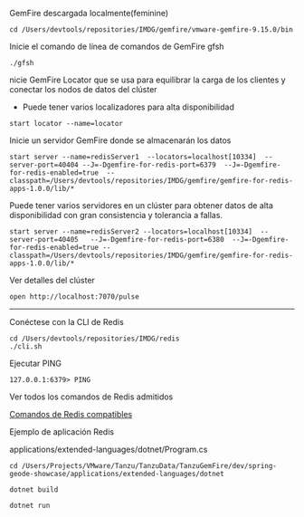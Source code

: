 GemFire ​​descargada localmente(feminine)

```shell
cd /Users/devtools/repositories/IMDG/gemfire/vmware-gemfire-9.15.0/bin
```

Inicie el comando de línea de comandos de GemFire ​​gfsh

```shell
./gfsh
```

nicie GemFire ​​Locator que se usa para equilibrar la carga de los clientes y conectar los nodos de datos del clúster
- Puede tener varios localizadores para alta disponibilidad

```shell
start locator --name=locator
```

Inicie un servidor GemFire ​​donde se almacenarán los datos

 
```shell
start server --name=redisServer1  --locators=localhost[10334]  --server-port=40404 --J=-Dgemfire-for-redis-port=6379  --J=-Dgemfire-for-redis-enabled=true  --classpath=/Users/devtools/repositories/IMDG/gemfire/gemfire-for-redis-apps-1.0.0/lib/*   
```

Puede tener varios servidores en un clúster para obtener datos de alta disponibilidad con gran consistencia y tolerancia a fallas.

```shell
start server --name=redisServer2 --locators=localhost[10334]  --server-port=40405   --J=-Dgemfire-for-redis-port=6380  --J=-Dgemfire-for-redis-enabled=true --classpath=/Users/devtools/repositories/IMDG/gemfire/gemfire-for-redis-apps-1.0.0/lib/*
```

Ver detalles del clúster

```shell
open http://localhost:7070/pulse
```
----------------
Conéctese con la CLI de Redis


```shell
cd /Users/devtools/repositories/IMDG/redis
./cli.sh 
```


Ejecutar PING

```shell
127.0.0.1:6379> PING
```


Ver todos los comandos de Redis admitidos

[Comandos de Redis compatibles](https://docs.vmware.com/en/VMware-Tanzu-GemFire-for-Redis-Apps/1.0/tgf-for-redis-apps/GUID-compatible_redis_commands.html)

Ejemplo de aplicación Redis


applications/extended-languages/dotnet/Program.cs


```shell
cd /Users/Projects/VMware/Tanzu/TanzuData/TanzuGemFire/dev/spring-geode-showcase/applications/extended-languages/dotnet
```

```shell
dotnet build
```


```shell
dotnet run
```
